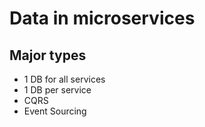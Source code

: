 # Data in microservices

## Major types

- 1 DB for all services
- 1 DB per service
- CQRS
- Event Sourcing


